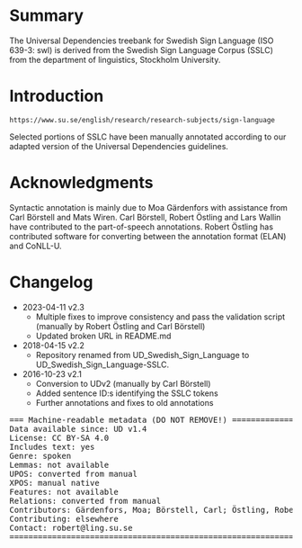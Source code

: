 # Summary

The Universal Dependencies treebank for Swedish Sign Language (ISO 639-3: swl)
is derived from the Swedish Sign Language Corpus (SSLC) from the department of
linguistics, Stockholm University.

# Introduction

    https://www.su.se/english/research/research-subjects/sign-language

Selected portions of SSLC have been manually annotated according to our
adapted version of the Universal Dependencies guidelines.

# Acknowledgments

Syntactic annotation is mainly due to Moa Gärdenfors with assistance from Carl
Börstell and Mats Wiren. Carl Börstell, Robert Östling and Lars Wallin have
contributed to the part-of-speech annotations. Robert Östling has contributed
software for converting between the annotation format (ELAN) and CoNLL-U.

# Changelog

* 2023-04-11 v2.3
  * Multiple fixes to improve consistency and pass the validation script
    (manually by Robert Östling and Carl Börstell)
  * Updated broken URL in README.md
* 2018-04-15 v2.2
  * Repository renamed from UD_Swedish_Sign_Language to UD_Swedish_Sign_Language-SSLC.
* 2016-10-23 v2.1
  * Conversion to UDv2 (manually by Carl Börstell)
  * Added sentence ID:s identifying the SSLC tokens
  * Further annotations and fixes to old annotations



<pre>
=== Machine-readable metadata (DO NOT REMOVE!) ================================
Data available since: UD v1.4
License: CC BY-SA 4.0
Includes text: yes
Genre: spoken
Lemmas: not available
UPOS: converted from manual
XPOS: manual native
Features: not available
Relations: converted from manual
Contributors: Gärdenfors, Moa; Börstell, Carl; Östling, Robert; Wallin, Lars; Wirén, Mats
Contributing: elsewhere
Contact: robert@ling.su.se
===============================================================================
</pre>
